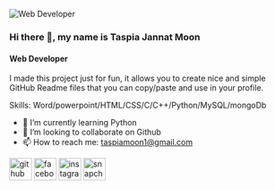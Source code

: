 ![Web Developer](https://media1.tenor.com/m/OVwvYpuecLkAAAAC/alice-sticker-alice-animated.gif)
### Hi there 👋, my name is Taspia Jannat Moon
#### Web Developer

I made this project just for fun, it allows you to create nice and simple GitHub Readme files that you can copy/paste and use in your profile.

Skills: Word/powerpoint/HTML/CSS/C/C++/Python/MySQL/mongoDb

- 🌱 I’m currently learning Python 
- 👯 I’m looking to collaborate on Github 
- 📫 How to reach me: taspiamoon1@gmail.com 


[<img src='https://cdn.jsdelivr.net/npm/simple-icons@3.0.1/icons/github.svg' alt='github' height='40'>](https://github.com/https://github.com/TaspiaJannat)  [<img src='https://cdn.jsdelivr.net/npm/simple-icons@3.0.1/icons/facebook.svg' alt='facebook' height='40'>](https://www.facebook.com/https://www.facebook.com/profile.php?id=100088812701087)  [<img src='https://cdn.jsdelivr.net/npm/simple-icons@3.0.1/icons/instagram.svg' alt='instagram' height='40'>](https://www.instagram.com/https://www.instagram.com/taspiamoon//)  [<img src='https://cdn.jsdelivr.net/npm/simple-icons@3.0.1/icons/snapchat.svg' alt='snapchat' height='40'>](https://www.snapchat.com/add/tasp_43?share_id=NJeZ7xfgRZM&locale=en-US)  


